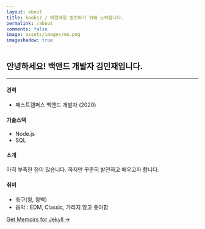 ```yaml
---
layout: about
title: kooks7 / 매일매일 발전하기 위해 노력합니다. 
permalink: /about
comments: false
image: assets/images/me.png
imageshadow: true
---
```


## 안녕하세요! 백앤드 개발자 김민재입니다.
---

#### 경력

* 패스트캠퍼스 백앤드 개발자 (2020)

#### 기술스택

* Node.js
* SQL


#### 소개

아직 부족한 점이 많습니다. 하지만 꾸준히 발전하고 배우고자 합니다.


#### 취미

* 축구(윙, 윙백)
* 음악 : EDM, Classic, 가리지 않고 좋아함

<a target="_blank" href="https://bootstrapstarter.com/bootstrap-templates/jekyll-theme-memoirs/" class="btn btn-dark"> Get Memoirs for Jekyll &rarr;</a>

